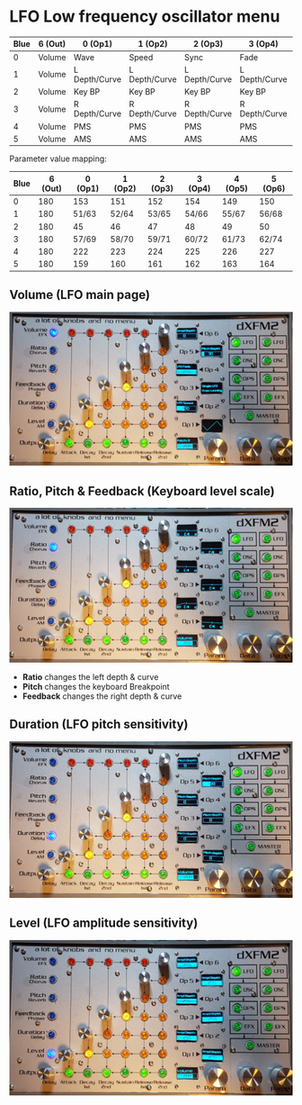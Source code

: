# LFO Low frequency oscillator menu

| Blue | 6 (Out) | 0 (Op1) | 1 (Op2) | 2 (Op3) | 3 (Op4) | 4 (Op5) | 5 (Op6) |
|------|---------|---------|---------|---------|---------|---------|---------|
| 0 | Volume | Wave | Speed | Sync | Fade | Pitch depth | Amp depth |
| 1 | Volume | L Depth/Curve | L Depth/Curve | L Depth/Curve | L Depth/Curve | L Depth/Curve | L Depth/Curve |
| 2 | Volume | Key BP | Key BP | Key BP | Key BP | Key BP | Key BP |
| 3 | Volume | R Depth/Curve | R Depth/Curve | R Depth/Curve | R Depth/Curve | R Depth/Curve | R Depth/Curve |
| 4 | Volume | PMS | PMS | PMS | PMS | PMS | PMS |
| 5 | Volume | AMS | AMS | AMS | AMS | AMS | AMS |

Parameter value mapping:

| Blue | 6 (Out) | 0 (Op1) | 1 (Op2) | 2 (Op3) | 3 (Op4) | 4 (Op5) | 5 (Op6) |
|------|---------|---------|---------|---------|---------|---------|---------|
| 0 | 180 | 153 | 151 | 152 | 154 | 149 | 150 |
| 1 | 180 | 51/63 | 52/64 | 53/65 | 54/66 | 55/67 | 56/68 |
| 2 | 180 | 45 | 46 | 47 | 48 | 49 | 50 |
| 3 | 180 | 57/69 | 58/70 | 59/71 | 60/72 | 61/73 | 62/74 |
| 4 | 180 | 222 | 223 | 224 | 225 | 226 | 227 |
| 5 | 180 | 159 | 160 | 161 | 162 | 163 | 164 |

## Volume (LFO main page)

![](../media/LFO-Volume.png)

## Ratio, Pitch & Feedback (Keyboard level scale)

![](../media/LFO-Ratio.png)

- **Ratio** changes the left depth & curve
- **Pitch** changes the keyboard Breakpoint
- **Feedback** changes the right depth & curve

## Duration (LFO pitch sensitivity)

![](../media/LFO-Duration.png)

## Level (LFO amplitude sensitivity)

![](../media/LFO-Level.png)
